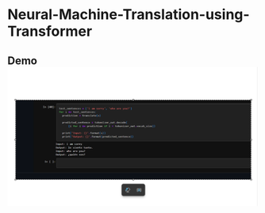 # Neural-Machine-Translation-using-Transformer

## Demo <img src="machine_translation.png" alt="Demo Screenshot" width="800">
